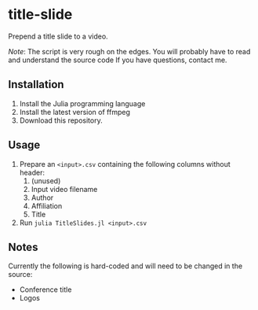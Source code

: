 # title-slide
Prepend a title slide to a video.

_Note_: The script is very rough on the edges.
You will probably have to read and understand the source code
If you have questions, contact me.

## Installation
1. Install the Julia programming language
1. Install the latest version of ffmpeg
1. Download this repository.

## Usage
1. Prepare an `<input>.csv` containing the following columns without header:
	1. (unused)
	2. Input video filename
	3. Author
	4. Affiliation
	5. Title
1. Run `julia TitleSlides.jl <input>.csv`

## Notes
Currently the following is hard-coded and will need to be changed in the source:

* Conference title
* Logos
